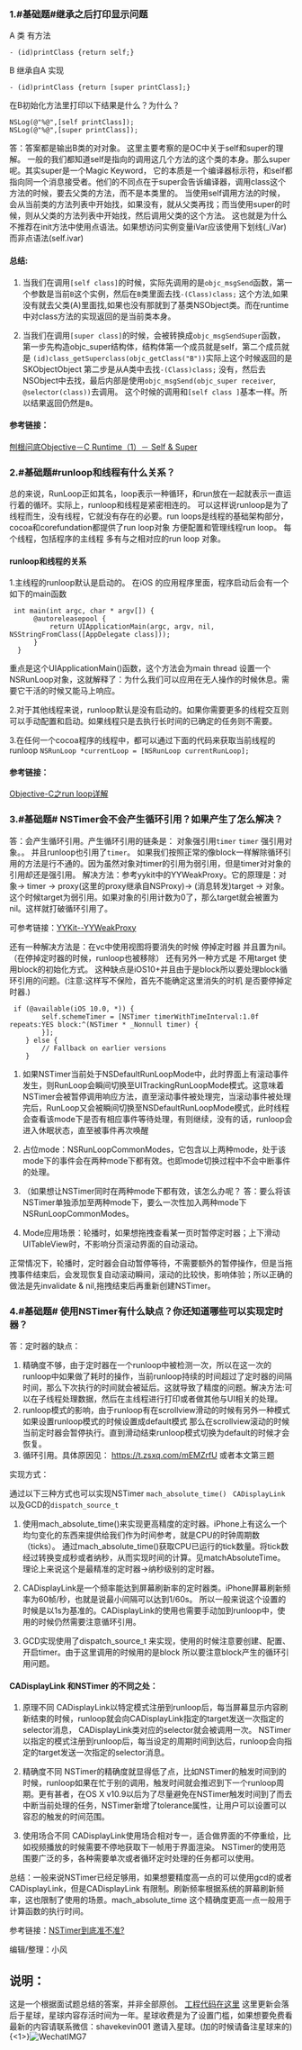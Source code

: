 ###  1.#基础题#继承之后打印显示问题 
A 类 有方法 
```
- (id)printClass {return self;}
```
B 继承自A  实现
```
- (id)printClass {return [super printClass];}
```
在B初始化方法里打印以下结果是什么？为什么？
```
NSLog(@"%@",[self printClass]);
NSLog(@"%@",[super printClass]);
```
答：答案都是输出B类的对对象。
 这里主要考察的是OC中关于self和super的理解。 一般的我们都知道self是指向的调用这几个方法的这个类的本身。那么super呢。其实super是一个Magic Keyword，
它的本质是一个编译器标示符，和self都指向同一个消息接受者。他们的不同点在于super会告诉编译器，调用class这个方法的时候，要去父类的方法，而不是本类里的。
 当使用self调用方法的时候，会从当前类的方法列表中开始找，如果没有，就从父类再找；而当使用super的时候，则从父类的方法列表中开始找，然后调用父类的这个方法。
 这也就是为什么不推荐在init方法中使用点语法。如果想访问实例变量iVar应该使用下划线(_iVar) 而非点语法(self.ivar)
 
#### 总结:
1. 当我们在调用`[self class]`的时候，实际先调用的是`objc_msgSend`函数，第一个参数是当前`B`这个实例，然后在`B`类里面去找`-(Class)class;` 这个方法,如果没有就去父类(A)里面找,如果也没有那就到了基类NSObject类。而在runtime中对class方法的实现返回的是当前类本身。


2. 当我们在调用`[super class]`的时候，会被转换成`objc_msgSendSuper`函数，第一步先构造objc_super结构体，结构体第一个成员就是self，第二个成员就是
 `(id)class_getSuperclass(objc_getClass("B"))`实际上这个时候返回的是SKObjectObject 第二步是从A类中去找`-(Class)class;`
 没有，然后去NSObject中去找，最后内部是使用`objc_msgSend(objc_super receiver`, `@selector(class))`去调用。 这个时候的调用和`[self class ]`基本一样。所以结果返回仍然是`B`。


#### 参考链接：

[刨根问底Objective－C Runtime（1）－ Self & Super]( https://blog.csdn.net/u011344883/article/details/41512683)


### 2.#基础题#runloop和线程有什么关系？

  总的来说，RunLoop正如其名，loop表示一种循环，和run放在一起就表示一直运行着的循环。实际上，runloop和线程是紧密相连的。
  可以这样说runloop是为了线程而生，没有线程，它就没有存在的必要。run loops是线程的基础架构部分，cocoa和corefundation都提供了run loop对象
  方便配置和管理线程run loop。 每个线程，包括程序的主线程 多有与之相对应的run loop 对象。
  
#### runloop和线程的关系
 
  1.主线程的runloop默认是启动的。
  在iOS 的应用程序里面，程序启动后会有一个如下的main函数
  
```
 int main(int argc, char * argv[]) {
      @autoreleasepool {
          return UIApplicationMain(argc, argv, nil, NSStringFromClass([AppDelegate class]));
      }
  }
```
  重点是这个UIApplicationMain()函数，这个方法会为main thread 设置一个NSRunLoop对象，这就解释了：为什么我们可以应用在无人操作的时候休息。需要它干活的时候又能马上响应。
 

   2.对于其他线程来说，runloop默认是没有启动的。如果你需要更多的线程交互则可以手动配置和启动。如果线程只是去执行长时间的已确定的任务则不需要。
 


   3.在任何一个cocoa程序的线程中，都可以通过下面的代码来获取当前线程的runloop
   ```NSRunLoop *currentLoop = [NSRunLoop currentRunLoop];```
   
#### 参考链接：
[Objective-C之run loop详解](https://blog.csdn.net/wzzvictory/article/details/9237973)

### 3.#基础题# NSTimer会不会产生循环引用？如果产生了怎么解决？

答：会产生循环引用。产生循环引用的链条是： 对象强引用`timer`  `timer` 强引用对象。。 并且runloop也引用了`timer`。 如果我们按照正常的像block一样解除循环引用的方法是行不通的。因为虽然对象对timer的引用为弱引用，但是timer对对象的引用却还是强引用。
解决方法：参考yykit中的YYWeakProxy。它的原理是：对象-> timer -> proxy(这里的proxy继承自NSProxy)-> (消息转发)target -> 对象。
这个时候target为弱引用。如果对象的引用计数为0了，那么target就会被置为nil。这样就打破循环引用了。

可参考链接：[YYKit--YYWeakProxy](https://juejin.im/post/5a30f86ef265da4325294b3b)

 还有一种解决方法是：在vc中使用视图将要消失的时候 停掉定时器 并且置为nil。（在停掉定时器的时候，runloop也被移除）
 还有另外一种方式是 不用target 使用block的初始化方式。 这种缺点是iOS10+并且由于是block所以要处理block循环引用的问题。(注意:这样写不保险，首先不能确定这里消失的时机 是否要停掉定时器.)
 
```
 if (@available(iOS 10.0, *)) {
        self.schemeTimer = [NSTimer timerWithTimeInterval:1.0f repeats:YES block:^(NSTimer * _Nonnull timer) {
        }];
    } else {
        // Fallback on earlier versions
    }
```

  
1. 如果NSTimer当前处于NSDefaultRunLoopMode中，此时界面上有滚动事件发生，则RunLoop会瞬间切换至UITrackingRunLoopMode模式。这意味着NSTimer会被暂停调用响应方法，直至滚动事件被处理完，当滚动事件被处理完后，RunLoop又会被瞬间切换至NSDefaultRunLoopMode模式，此时线程会查看该mode下是否有相应事件等待处理，有则继续，没有的话，runloop会进入休眠状态，直至被事件再次唤醒
 
2. 占位mode：NSRunLoopCommonModes，它包含以上两种mode，处于该mode下的事件会在两种mode下都有效。也即mode切换过程中不会中断事件的处理。

3. （如果想让NSTimer同时在两种mode下都有效，该怎么办呢？
 答：要么将该NSTimer单独添加至两种mode下，要么一次性加入两种mode下NSRunLoopCommonModes。
 
4. Mode应用场景：轮播时，如果想拖拽查看某一页时暂停定时器；上下滑动UITableView时，不影响分页滚动界面的自动滚动。
 
 正常情况下，轮播时，定时器会自动暂停等待，不需要额外的暂停操作，但是当拖拽事件结束后，会发现恢复自动滚动瞬间，滚动的比较快，影响体验；所以正确的做法是先invalidate & nil,拖拽结束后再重新创建NSTimer。
 
 
 
 ### 4.#基础题#  使用NSTimer有什么缺点？你还知道哪些可以实现定时器？
答：定时器的缺点：

 1. 精确度不够，由于定时器在一个runloop中被检测一次，所以在这一次的runloop中如果做了耗时的操作，当前runloop持续的时间超过了定时器的间隔时间，那么下次执行的时间就会被延后。这就导致了精度的问题。解决方法:可以在子线程处理数据，然后在主线程进行打印或者做其他与UI相关的处理。
 2. runloop模式的影响，由于runloop有在scrollview滑动的时候有另外一种模式 如果设置runloop模式的时候设置成default模式 那么在scrollview滚动的时候当前定时器会暂停执行。直到滑动结束runloop模式切换为default的时候才会恢复。
  3. 循环引用。具体原因见： https://t.zsxq.com/mEMZrfU  或者本文第三题
  
  实现方式：
 
通过以下三种方式也可以实现NSTimer `mach_absolute_time() ` `CADisplayLink` 以及GCD的`dispatch_source_t`

 1. 使用mach_absolute_time()来实现更高精度的定时器。iPhone上有这么一个均匀变化的东西来提供给我们作为时间参考，就是CPU的时钟周期数（ticks）。 通过mach_absolute_time()获取CPU已运行的tick数量。将tick数经过转换变成秒或者纳秒，从而实现时间的计算。见matchAbsoluteTime。  理论上来说这个是最精准的定时器->纳秒级别的定时器。
 
2. CADisplayLink是一个频率能达到屏幕刷新率的定时器类。iPhone屏幕刷新频率为60帧/秒，也就是说最小间隔可以达到1/60s。 所以一般来说这个设置的时候是以1s为基准的。CADisplayLink的使用也需要手动加到runloop中，使用的时候仍然需要注意循环引用。
    
3. GCD实现使用了dispatch_source_t 来实现，使用的时候注意要创建、配置、开启timer。由于这里调用的时候用的是block 所以要注意block产生的循环引用问题。


#### CADisplayLink 和NSTimer 的不同之处：

 1. 原理不同 CADisplayLink以特定模式注册到runloop后，每当屏幕显示内容刷新结束的时候，runloop就会向CADisplayLink指定的target发送一次指定的selector消息， CADisplayLink类对应的selector就会被调用一次。
 NSTimer以指定的模式注册到runloop后，每当设定的周期时间到达后，runloop会向指定的target发送一次指定的selector消息。
 
 2. 精确度不同
  NSTimer的精确度就显得低了点，比如NSTimer的触发时间到的时候，runloop如果在忙于别的调用，触发时间就会推迟到下一个runloop周期。更有甚者，在OS X v10.9以后为了尽量避免在NSTimer触发时间到了而去中断当前处理的任务，NSTimer新增了tolerance属性，让用户可以设置可以容忍的触发的时间范围。
 
 3. 使用场合不同
 CADisplayLink使用场合相对专一，适合做界面的不停重绘，比如视频播放的时候需要不停地获取下一帧用于界面渲染。
 NSTimer的使用范围要广泛的多，各种需要单次或者循环定时处理的任务都可以使用。
 
 总结：一般来说NSTimer已经足够用，如果想要精度高一点的可以使用gcd的或者CADisplayLink，但是CADisplayLink 有限制。刷新频率根据系统的屏幕刷新频率，这也限制了使用的场景。mach_absolute_time 这个精确度更高一点一般用于计算函数的执行时间。
 
 参考链接：[NSTimer到底准不准?](https://blog.csdn.net/luolianxi/article/details/78618549)
 
 编辑/整理：小风
 
## 说明：

这是一个根据面试题总结的答案，并非全部原创。
[工程代码在这里](https://github.com/shaveKevin/iOSInterViewDemo) 
这里更新会落后于星球，星球内容存活时间为一年。星球收费是为了设置门槛，如果想要免费看最新的内容请联系微信：shavekevin001 邀请入星球。(加的时候请备注星球来的)
{<1>}![WechatIMG7](https://tvax1.sinaimg.cn/large/a5a05ef3gy1g7ynnnga3zj20j60puq66.jpg)